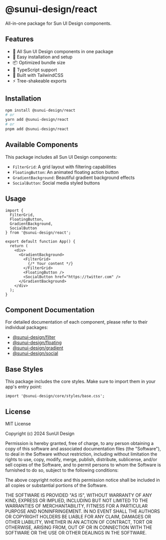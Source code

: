 # @sunui-design/react

All-in-one package for Sun UI Design components.

## Features

- 🎁 All Sun UI Design components in one package
- 🔧 Easy installation and setup
- 📦 Optimized bundle size
- 🎯 TypeScript support
- 🌈 Built with TailwindCSS
- ⚡ Tree-shakeable exports

## Installation

```bash
npm install @sunui-design/react
# or
yarn add @sunui-design/react
# or
pnpm add @sunui-design/react
```

## Available Components

This package includes all Sun UI Design components:

- `FilterGrid`: A grid layout with filtering capabilities
- `FloatingButton`: An animated floating action button
- `GradientBackground`: Beautiful gradient background effects
- `SocialButton`: Social media styled buttons

## Usage

```tsx
import {
  FilterGrid,
  FloatingButton,
  GradientBackground,
  SocialButton
} from '@sunui-design/react';

export default function App() {
  return (
    <div>
      <GradientBackground>
        <FilterGrid>
          {/* Your content */}
        </FilterGrid>
        <FloatingButton />
        <SocialButton href="https://twitter.com" />
      </GradientBackground>
    </div>
  );
}
```

## Component Documentation

For detailed documentation of each component, please refer to their individual packages:

- [@sunui-design/filter](https://www.npmjs.com/package/@sunui-design/filter)
- [@sunui-design/floating](https://www.npmjs.com/package/@sunui-design/floating)
- [@sunui-design/gradient](https://www.npmjs.com/package/@sunui-design/gradient)
- [@sunui-design/social](https://www.npmjs.com/package/@sunui-design/social)

## Base Styles

This package includes the core styles. Make sure to import them in your app's entry point:

```tsx
import '@sunui-design/core/styles/base.css';
```

## License

MIT License

Copyright (c) 2024 SunUI Design

Permission is hereby granted, free of charge, to any person obtaining a copy
of this software and associated documentation files (the "Software"), to deal
in the Software without restriction, including without limitation the rights
to use, copy, modify, merge, publish, distribute, sublicense, and/or sell
copies of the Software, and to permit persons to whom the Software is
furnished to do so, subject to the following conditions:

The above copyright notice and this permission notice shall be included in all
copies or substantial portions of the Software.

THE SOFTWARE IS PROVIDED "AS IS", WITHOUT WARRANTY OF ANY KIND, EXPRESS OR
IMPLIED, INCLUDING BUT NOT LIMITED TO THE WARRANTIES OF MERCHANTABILITY,
FITNESS FOR A PARTICULAR PURPOSE AND NONINFRINGEMENT. IN NO EVENT SHALL THE
AUTHORS OR COPYRIGHT HOLDERS BE LIABLE FOR ANY CLAIM, DAMAGES OR OTHER
LIABILITY, WHETHER IN AN ACTION OF CONTRACT, TORT OR OTHERWISE, ARISING FROM,
OUT OF OR IN CONNECTION WITH THE SOFTWARE OR THE USE OR OTHER DEALINGS IN THE
SOFTWARE. 